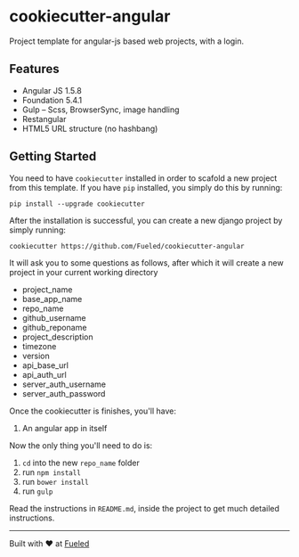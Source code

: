 cookiecutter-angular
====================

Project template for angular-js based web projects, with a login.

## Features

* Angular JS 1.5.8
* Foundation 5.4.1
* Gulp – Scss, BrowserSync, image handling
* Restangular
* HTML5 URL structure (no hashbang)

## Getting Started

You need to have `cookiecutter` installed in order to scafold a new project from this template. If you have `pip` installed, you simply do this by running:

    pip install --upgrade cookiecutter

After the installation is successful, you can create a new django project by simply running:

    cookiecutter https://github.com/Fueled/cookiecutter-angular

It will ask you to some questions as follows, after which it will create a new project in your current working directory

* project_name
* base_app_name
* repo_name
* github_username
* github_reponame
* project_description
* timezone
* version
* api_base_url
* api_auth_url
* server_auth_username
* server_auth_password

Once the cookiecutter is finishes, you'll have:

1. An angular app in itself

Now the only thing you'll need to do is:

1. `cd` into the new `repo_name` folder
2. run `npm install`
3. run `bower install`
4. run `gulp`

Read the instructions in `README.md`, inside the project to get much detailed instructions.

--------

Built with ♥ at [Fueled](http://fueled.com)
